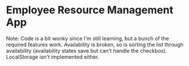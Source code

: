 # Employee Resource Management App  

Note: Code is a bit wonky since I'm still learning, but a bunch of the required features work. Availability is broken, so is sorting the list through availability (availability states save but can't handle the checkbox). LocalStorage isn't implemented either.